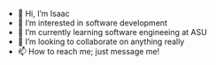 - 👋 Hi, I’m Isaac
- 👀 I’m interested in software development
- 🌱 I’m currently learning software engineeing at ASU
- 💞️ I’m looking to collaborate on anything really
- 📫 How to reach me; just message me!

<!---
Isaac-Hingtgen/Isaac-Hingtgen is a ✨ special ✨ repository because its `README.md` (this file) appears on your GitHub profile.
You can click the Preview link to take a look at your changes.
--->
